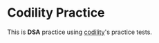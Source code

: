 # Codility Practice
This is **DSA** practice using [codility](https://app.codility.com/programmers/lessons/1-iterations/)'s practice tests.
